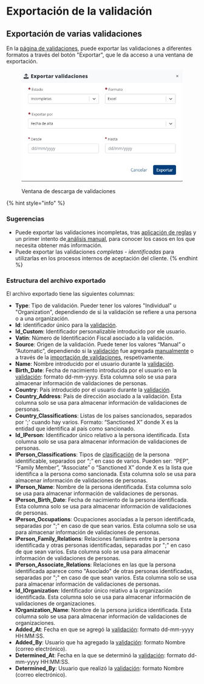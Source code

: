 # Exportación de la validación

## Exportación de varias validaciones&#x20;

En la [página de validaciones](./), puede exportar las validaciones a diferentes formatos a través del botón "Exportar", que le da acceso a una ventana de exportación.

<figure><img src="../../.gitbook/assets/exportValidationsES.jpg" alt=""><figcaption><p>Ventana de descarga de validaciones</p></figcaption></figure>

{% hint style="info" %}
### Sugerencias

* Puede exportar las validaciones incompletas, tras [aplicación de reglas](aplicacao-de-regras.md) y un primer intento de[ análisis manual,](analise-manual.md) para conocer los casos en los que necesita obtener más información.
* Puede exportar las validaciones _completas - identificadas_ para utilizarlas en los procesos internos de aceptación del cliente.
{% endhint %}

### Estructura del archivo exportado

El archivo exportado tiene las siguientes columnas:

* **Type**: Tipo de validación. Pueder tener los valores "Individual" u "Organization", dependiendo de si la validación se refiere a una persona o a una organización.
* **Id**: identificador único para la [validación](../../glossario/glossario-aplicacao.md#validacao).&#x20;
* **Id\_Custom**: Identificador personalizable introducido por ele usuario.
* **Vatin**: Número de Identificación Fiscal asociado a la validación. &#x20;
* **Source**: Origen de la validación. Puede tener los valores “Manual” o “Automatic”, dependiendo si la [validación](../../glossario/glossario-aplicacao.md#validacao) fue agregada [manualmente](analise-manual.md) o a través de la [importación de validaciones](upload-de-validacoes.md), respetivamente.&#x20;
* **Name**: Nombre introducido por el usuario durante la [validación](../../glossario/glossario-aplicacao.md#validacao).&#x20;
* **Birth\_Date**: Fecha de nacimiento introducida por el usuario en la [validación](../../glossario/glossario-aplicacao.md#validacao): formato dd-mm-yyyy. Esta columna solo se usa para almacenar información de validaciones de personas.
* **Country**: País introducido por el usuario durante la [validación](../../glossario/glossario-aplicacao.md#validacao).&#x20;
* **Country\_Address**: País de dirección asociado a la validación. Esta columna solo se usa para almacenar información de validaciones de personas.
* **Country\_Classifications**: Listas de los países sancionados, separados por ';' cuando hay varios. Formato: “Sanctioned X” donde X es la entidad que identifica al país como sancionado.&#x20;
* **Id\_IPerson**: Identificador único relativo a la persona identificada. Esta columna solo se usa para almacenar información de validaciones de personas.
* **IPerson\_Classifications**: Tipos de [clasificación](../../glossario/glossario-aplicacao.md#classificacao) de la persona identificable, separados por “;” en caso de varios. Pueden ser: “PEP”, “Family Member”, “Associate” o “Sanctioned X” donde X es la lista que identifica a la persona como sancionada. Esta columna solo se usa para almacenar información de validaciones de personas.
* **IPerson\_Name**: Nombre de la persona identificada. Esta columna solo se usa para almacenar información de validaciones de personas.
* **IPerson\_Birth\_Date**: Fecha de nacimiento de la persona identificada. Esta columna solo se usa para almacenar información de validaciones de personas.
* **IPerson\_Occupations**: Ocupaciones asociadas a la person identificada, separadas por ";" en caso de que sean varios. Esta columna solo se usa para almacenar información de validaciones de personas.
* **IPerson\_Family\_Relations**: Relaciones familiares entre la persona identificada y otras personas identificadas, separadas por ";" en caso de que sean varios. Esta columna solo se usa para almacenar información de validaciones de personas.
* **IPerson\_Associate\_Relations**: Relaciones en las que la persona identificada aparece como "Asociado" de otras personas identificadas, separadas por ";" en caso de que sean varios. Esta columna solo se usa para almacenar información de validaciones de personas.
* **Id\_IOrganization**: Identificador único relativo a la organización identificada. Esta columna solo se usa para almacenar información de validaciones de organizaciones.
* **IOrganization\_Name**: Nombre de la persona jurídica identificada. Esta columna solo se usa para almacenar información de validaciones de organizaciones.
* **Added\_At**: Fecha en que se agregó la [validación](../../glossario/glossario-aplicacao.md#validacao): formato dd-mm-yyyy HH:MM:SS.&#x20;
* **Added\_By**: Usuario que ha agregado la [validación](../../glossario/glossario-aplicacao.md#validacao): formato Nombre (correo electrónico).
* **Determined\_At**: Fecha en la que se determinó la [validación](../../glossario/glossario-aplicacao.md#validacao): formato dd-mm-yyyy HH:MM:SS.
* **Determined\_By**: Usuario que realizó la [validación](../../glossario/glossario-aplicacao.md#validacao): formato Nombre (correo electrónico).

